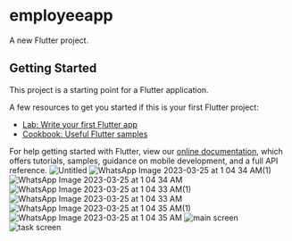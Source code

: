 # employeeapp

A new Flutter project.

## Getting Started

This project is a starting point for a Flutter application.

A few resources to get you started if this is your first Flutter project:

- [Lab: Write your first Flutter app](https://flutter.dev/docs/get-started/codelab)
- [Cookbook: Useful Flutter samples](https://flutter.dev/docs/cookbook)

For help getting started with Flutter, view our
[online documentation](https://flutter.dev/docs), which offers tutorials,
samples, guidance on mobile development, and a full API reference.
![Untitled](https://user-images.githubusercontent.com/84958454/227629019-b562ecac-6c71-4e87-bacc-c640d0155636.jpg)
![WhatsApp Image 2023-03-25 at 1 04 34 AM(1)](https://user-images.githubusercontent.com/84958454/227629027-8e590e43-36d5-4c41-8ee6-bbf2bfca16a3.jpeg)
![WhatsApp Image 2023-03-25 at 1 04 34 AM](https://user-images.githubusercontent.com/84958454/227629033-8715c06f-73b4-4d70-9a31-15cda53b842e.jpeg)
![WhatsApp Image 2023-03-25 at 1 04 33 AM(1)](https://user-images.githubusercontent.com/84958454/227629040-1def575d-a07e-46c7-a1e6-db1db8c4a521.jpeg)
![WhatsApp Image 2023-03-25 at 1 04 33 AM](https://user-images.githubusercontent.com/84958454/227629051-8023a479-24ee-4caa-a775-5910d88dc916.jpeg)
![WhatsApp Image 2023-03-25 at 1 04 35 AM(1)](https://user-images.githubusercontent.com/84958454/227629057-220b0526-74f3-440b-bc52-e9d9588e7bb3.jpeg)
![WhatsApp Image 2023-03-25 at 1 04 35 AM](https://user-images.githubusercontent.com/84958454/227629061-dd433b89-49b6-4ecc-9b22-74cf05cccdbc.jpeg)
![main screen](https://user-images.githubusercontent.com/84958454/227629065-e92344ff-376b-48cf-bc26-99ccc78a7b75.jpg)
![task screen](https://user-images.githubusercontent.com/84958454/227629074-f67b4907-1576-42b7-90e4-2bee3e2b73ce.jpg)

